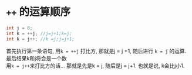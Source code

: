 # `++` 的运算顺序
```java
int j = 8;
int k = ++j; //j=j+1;k=j; 
int k = j++; //k =j;j=j+1;
```
首先执行第一条语句, 用`k = ++j` 打比方, 那就是j = j +1, 随后进行 `k = j` 的运算. 最后结果k和j将会是一个数</br>
用`k = j++`来打比方的话... 那就是先是k = j, 随后是j = j+1. 也就是说, k会比j小1.
